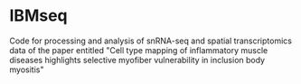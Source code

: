 # IBMseq
Code for processing and analysis of snRNA-seq and spatial transcriptomics data of the paper entitled "Cell type mapping of inflammatory muscle diseases highlights selective myofiber vulnerability in inclusion body myositis"
